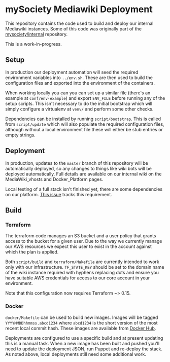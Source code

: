 # mySociety Mediawiki Deployment

This repository contains the code used to build and deploy our internal
Mediawiki instances. Some of this code was originally part of the 
[mysociety/internal](https://github.com/mysociety/internal) repository.

This is a work-in-progress.

## Setup

In production our deployment automation will seed the required environment variables into `../env.sh`. These are then used to build the configuration files and exported into the environment of the containers.

When working locally you can you can set up a similar file (there's an example at `conf/env-example`) and export `ENV_FILE` before running any of the setup scripts. This isn't necessary to do the initial bootstrap which will simply configure a virtualenv at `venv/` and perform some other checks.

Dependencies can be installed by running `script/bootstrap`. This is called from `script/update` which will also populate the required configuration files, although without a local environment file these will either be stub entries or empty strings.

## Deployment

In production, updates to the `master` branch of this repository will be automatically deployed, so any changes to things like wiki bots will be deployed automatically. Full details are available on our internal wiki on the MediaWiki_vhosts and Docker_Platform pages.

Local testing of a full stack isn't finished yet, there are some dependencies on our platform. [This issue](https://github.com/mysociety/mediawiki/issues/2) tracks this requirement.

## Build
### Terraform
The terraform code manages an S3 bucket and a user policy that grants access to the bucket for a given user. Due to the way we currently manage our AWS resources we expect this user to exist in the account against which the plan is applied.

Both `script/build` and `terraform/Makefile` are currently intended to work only with our infrastructure. `TF_STATE_KEY` should be set to the domain name of the wiki instance required with hyphens replacing dots and ensure you have suitable AWS credentials for access to our core account in your environment.

Note that this configuration now requires Terraform ~> 0.15.

### Docker
`docker/Makefile` can be used to build new images. Images will be tagged `YYYYMMDDhhmmss.abcd1234` where `abcd1234` is the short version of the most recent local commit hash. These images are available from [Docker Hub](https://cloud.docker.com/u/mysocietyorg/repository/docker/mysocietyorg/mediawiki).

Deployments are configured to use a specific build and at present updating this is a manual task. When a new image has been built and pushed you'll need to update the deployment JSON, run Puppet and re-deploy the stack. As noted above, local deployments still need some additional work.
